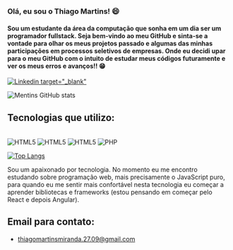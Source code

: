### Olá, eu sou o Thiago Martins! 😄
#### Sou um estudante da área da computação que sonha em um dia ser um programador fullstack. Seja bem-vindo ao meu GitHub e sinta-se a vontade para olhar os meus projetos passado e algumas das minhas participações em processos seletivos de empresas. Onde eu decidi upar para o meu GitHub com o intuito de estudar meus códigos futuramente e ver os meus erros e avanços!! 😁

[![Linkedin target="_blank"](https://img.shields.io/badge/LinkedIn-0077B5?style=for-the-badge&logo=linkedin&logoColor=white)](https://www.linkedin.com/in/thiago-martins-6757661b6/)

![Mentins GitHub stats](https://github-readme-stats.vercel.app/api?username=Mentins&show_icons=true&theme=tokyonight)

## Tecnologias que utilizo:
<div style="display: inline_block"><br>
    <img text-align="center" alt="HTML5" src="https://img.shields.io/badge/HTML5-E34F26?style=for-the-badge&logo=html5&logoColor=white">
    <img text-align="center" alt="HTML5" src="https://img.shields.io/badge/CSS3-1572B6?style=for-the-badge&logo=css3&logoColor=white">
    <img text-align="center" alt="HTML5" src="https://img.shields.io/badge/JavaScript-F7DF1E?style=for-the-badge&logo=javascript&logoColor=black">
    <img text-align="center" alt="PHP" src="https://img.shields.io/badge/PHP-F7DF1E?style=for-the-badge&logo=php&logoColor=white&color=rgb(120,%20124,%20180)">
</div>

[![Top Langs](https://github-readme-stats.vercel.app/api/top-langs/?username=Mentins&langs_count=8)](https://github.com/Mentins/github-readme-stats)
<br>

Sou um apaixonado por tecnologia. No momento eu me encontro estudando sobre programação web, mais precisamente o JavaScript puro, para quando eu me sentir mais confortável nesta tecnologia eu começar a aprender bibliotecas e frameworks (estou pensando em começar pelo React e depois Angular).

## Email para contato:
- [thiagomartinsmiranda.27.09@gmail.com]()
